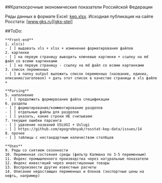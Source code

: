##Краткосрочные экономические показатели Российской Федерации  

Ряды данных в формате Excel: [kep.xlsx][kep-at-git]. Исходная публикация на сайте Росстата: [www.gks.ru][gks-stei]

[kep-at-git]: https://github.com/epogrebnyak/rosstat-kep-data/blob/master/src2/output/kep.xlsx?raw=true
[gks-stei]: http://www.gks.ru/wps/wcm/connect/rosstat_main/rosstat/ru/statistics/publications/catalog/doc_1140080765391

##ToDo:
```
**Front-end** 
1. xls(s)
- [ ] выдавать xls + xlsx + изменение форматирования файлов
2. картинки
- [ ] на первую страницу выводить ключевые картинки + ссылку на md файл со всеми картинками
- [ ] на первую страницу - ссылку на md файл со всеми картинками
3. список переменных
- [ ] в папку output выложить список переменных (название, единиа, описание/заголовок) + дать этот список в качестве страницы в xls файле + 

**Parsing**
5. наполнение 
- [ ] продолжить формирвоание файла спецификации
6. разделы 
- [ ] форматирование/комментирование разделов
- [ ] отдельные файлы для разделов
- [ ] указать, какие строки НЕ считываем
7. текущие ошибки парсинга 
- [ ] удвоение названий USLUGI + Uslugi
- [ ] https://github.com/epogrebnyak/rosstat-kep-data/issues/14 
8. прочее
- [ ] таблицы с нестандартным количеством столбцов

**Uses**
9. Ряды со снятием сезонности
10. Переменная состояния среды (фильтр Калмана по 3-5 переменным)
11. Индекс промышленного производства через натуральные показатели
12. Индекс инвестиций через инвестицонные товары 
13. Воспроизвести другие известные расчеты 
14. Описание недостающих переменных и блоков (экспортные цены на нефть, например)
```
